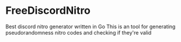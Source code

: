 # FreeDiscordNitro
Best discord nitro generator written in Go
This is an tool for generating pseudorandomness nitro codes and checking if they're valid
